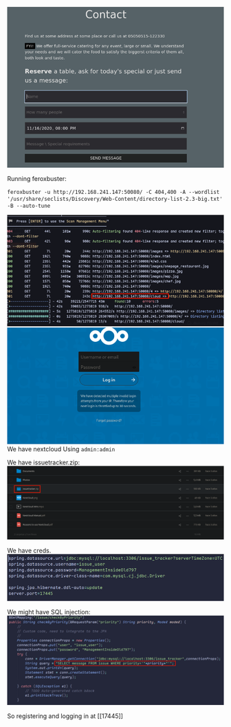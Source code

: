 ![](../attachment/259779b77c6b6f7d99f2dde44275067c.png)

Running feroxbuster:
```
feroxbuster -u http://192.168.241.147:50080/ -C 404,400 -A --wordlist '/usr/share/seclists/Discovery/Web-Content/directory-list-2.3-big.txt' -B --auto-tune
```
![](../attachment/ff6fb9825235c0d160b08da7986a8b10.png)![](../attachment/8d45d05e232ce5b6a5c63dfc535a157f.png)
We have nextcloud
Using `admin:admin`

We have issuetracker.zip:
![](../attachment/08b852133a4c98973b84b066a82f0e03.png)

We have creds.
![](../attachment/dc830340286c4ee83e2d7f52623a9edd.png)

We might have SQL injection:
![](../attachment/63d907f1ee8d2129009d5a58c6ae1ba6.png)

So registering and logging in at [[17445]]